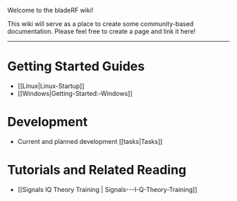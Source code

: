 Welcome to the bladeRF wiki!

This wiki will serve as a place to create some community-based documentation. Please feel free to create a page and link it here!


***


# Getting Started Guides #
* [[Linux|Linux-Startup]]
* [[Windows|Getting-Started:-Windows]]

# Development #

* Current and planned development [[tasks|Tasks]]

# Tutorials and Related Reading #
* [[Signals IQ Theory Training | Signals---I-Q-Theory-Training]]

